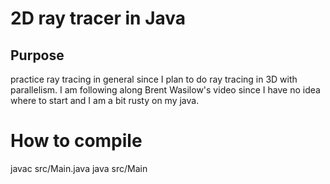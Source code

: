 # 2D ray tracer in Java 

## Purpose 
practice ray tracing in general since I plan to do ray tracing in 3D with parallelism. I am following along Brent Wasilow's video since I have no idea where to start and I am a bit rusty on my java.

# How to compile 
javac src/Main.java
java src/Main